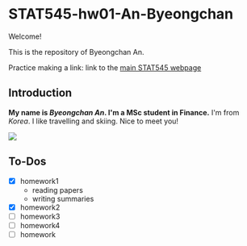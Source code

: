 # STAT545-hw01-An-Byeongchan

Welcome!

This is the repository of Byeongchan An.

Practice making a link:
link to the [main STAT545 webpage](http://stat545.com/)  

## Introduction
**My name is *Byeongchan An*. I'm a MSc student in Finance.**
I'm from *Korea*. I like travelling and skiing.
Nice to meet you!

![](https://i.imgur.com/zNssDtS.gif)

## To-Dos

- [x] homework1
  + reading papers
  + writing summaries
- [x] homework2
- [ ] homework3
- [ ] homework4
- [ ] homework